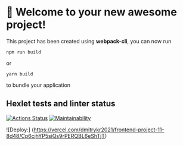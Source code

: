 # 🚀 Welcome to your new awesome project!

This project has been created using **webpack-cli**, you can now run

```
npm run build
```

or

```
yarn build
```

to bundle your application

## Hexlet tests and linter status

[![Actions Status](https://github.com/DmitryKr2021/frontend-project-11/workflows/hexlet-check/badge.svg)](https://github.com/DmitryKr2021/frontend-project-11/actions)
[![Maintainability](https://api.codeclimate.com/v1/badges/eafd11818fd3b17c1ab7/maintainability)](https://codeclimate.com/github/DmitryKr2021/frontend-project-11/maintainability)

![Deploy:] (https://vercel.com/dmitrykr2021/frontend-project-11-8d48/Cp6cjhYP5siQs9rPERQBL6eShTjT)